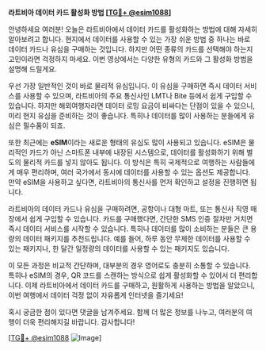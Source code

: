 **라트비아 데이터 카드 활성화 방법 [[TG💪+ @esim1088](https://t.me/s/esim1088)]**

안녕하세요 여러분! 오늘은 라트비아에서 데이터 카드를 활성화하는 방법에 대해 자세히 알아보려고 합니다. 현지에서 데이터를 사용할 수 있는 가장 쉬운 방법 중 하나는 바로 데이터 카드나 유심을 구매하는 것입니다. 하지만 어떤 종류의 카드를 선택해야 하는지 고민이라면 걱정하지 마세요. 이번 영상에서는 다양한 유형의 카드와 그 활성화 방법을 설명해 드릴게요.

우선 가장 일반적인 것이 바로 물리적 유심입니다. 이 유심을 구매하면 즉시 데이터 서비스를 사용할 수 있으며, 라트비아의 주요 통신사인 LMT나 Bite 등에서 쉽게 구입할 수 있습니다. 하지만 해외여행자라면 데이터 로밍 요금이 비싸다는 단점이 있을 수 있으니, 미리 현지 유심을 준비하는 것이 좋습니다. 특히나 데이터를 많이 사용하는 분들에게 유심은 필수품이 되죠.

또한 최근에는 **eSIM**이라는 새로운 형태의 유심도 많이 사용되고 있습니다. eSIM은 물리적인 카드가 아닌 스마트폰 내부에 내장된 시스템으로, 데이터를 활성화하기 위해 별도의 물리적 카드를 넣지 않아도 됩니다. 이 방식은 특히 국제적으로 여행하는 사람들에게 매우 편리하며, 여러 국가에서 동시에 데이터를 사용할 수 있는 옵션도 제공합니다. 만약 eSIM을 사용하고 싶다면, 라트비아의 통신사를 먼저 확인하고 설정을 진행하면 됩니다.

라트비아의 데이터 카드나 유심을 구매하려면, 공항이나 대형 마트, 또는 통신사 직영 매장에서 쉽게 구입할 수 있습니다. 카드를 구매했다면, 간단한 SMS 인증 절차만 거치면 즉시 데이터 서비스를 시작할 수 있습니다. 특히나 데이터를 많이 소비하는 분들은 큰 용량의 데이터 패키지를 추천드립니다. 예를 들어, 하루 동안 무제한 데이터를 사용할 수 있는 패키지나, 한 달간 일정량의 데이터를 사용할 수 있는 패키지도 있습니다.

이 모든 과정은 비교적 간단하며, 대부분의 경우 영어로도 충분히 소통할 수 있습니다. 특히나 eSIM의 경우, QR 코드를 스캔하는 방식으로 쉽게 활성화할 수 있어서 더 편리합니다. 이제 라트비아에서 데이터 카드를 구매하고, 원활하게 사용하는 방법을 알았으니, 이번 여행에서 데이터 걱정 없이 자유롭게 인터넷을 즐기세요!

혹시 궁금한 점이 있다면 댓글을 남겨주세요. 함께 더 많은 정보를 나누고, 여러분의 여행이 더욱 편리해지길 바랍니다. 감사합니다! 

[[TG💪+ @esim1088](https://t.me/s/esim1088) ![Image](https://i.postimg.cc/Y0z9fWf4/image.png)]